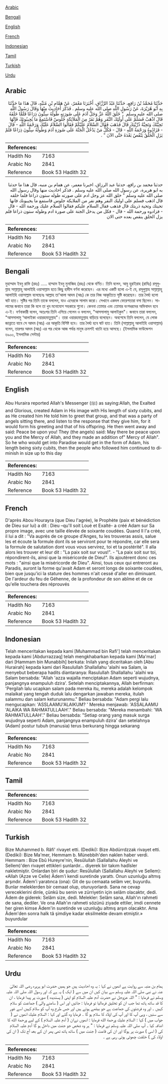 [Arabic](#arabic)

[Bengali](#bengali)

[English](#english)

[French](#french)

[Indonesian](#indonesian)

[Tamil](#tamil)

[Turkish](#turkish)

[Urdu](#urdu)

## Arabic


<div dir="rtl" lang="ar" style={{fontSize:'larger',backgroundColor:'#f8f9fa',padding:20}}>
حَدَّثَنَا مُحَمَّدُ بْنُ رَافِعٍ، حَدَّثَنَا عَبْدُ الرَّزَّاقِ، أَخْبَرَنَا مَعْمَرٌ، عَنْ هَمَّامِ بْنِ مُنَبِّهٍ، قَالَ هَذَا مَا حَدَّثَنَا بِهِ أَبُو هُرَيْرَةَ، عَنْ رَسُولِ اللَّهِ صلى الله عليه وسلم ‏.‏ فَذَكَرَ أَحَادِيثَ مِنْهَا وَقَالَ رَسُولُ اللَّهِ صلى الله عليه وسلم ‏ "‏ خَلَقَ اللَّهُ عَزَّ وَجَلَّ آدَمَ عَلَى صُورَتِهِ طُولُهُ سِتُّونَ ذِرَاعًا فَلَمَّا خَلَقَهُ قَالَ اذْهَبْ فَسَلِّمْ عَلَى أُولَئِكَ النَّفَرِ وَهُمْ نَفَرٌ مِنَ الْمَلاَئِكَةِ جُلُوسٌ فَاسْتَمِعْ مَا يُجِيبُونَكَ فَإِنَّهَا تَحِيَّتُكَ وَتَحِيَّةُ ذُرِّيَّتِكَ قَالَ فَذَهَبَ فَقَالَ السَّلاَمُ عَلَيْكُمْ فَقَالُوا السَّلاَمُ عَلَيْكَ وَرَحْمَةُ اللَّهِ - قَالَ - فَزَادُوهُ وَرَحْمَةُ اللَّهِ - قَالَ - فَكُلُّ مَنْ يَدْخُلُ الْجَنَّةَ عَلَى صُورَةِ آدَمَ وَطُولُهُ سِتُّونَ ذِرَاعًا فَلَمْ يَزَلِ الْخَلْقُ يَنْقُصُ بَعْدَهُ حَتَّى الآنَ ‏"‏ ‏.‏
</div>
<div style={{backgroundColor:'#f8f9fa',padding:20, marginBottom: 10}}><table> <thead> <tr> <th>References:</th> <th></th> </tr> </thead> <tbody><tr><td>Hadith No</td><td>7163</td></tr><tr><td>Arabic No</td><td>2841</td></tr><tr><td>Reference</td><td>Book 53 Hadith 32</td></tr></tbody></table></div>


<div dir="rtl" lang="ar" style={{fontSize:'larger',backgroundColor:'#f8f9fa',padding:20}}>
حدثنا محمد بن رافع، حدثنا عبد الرزاق، اخبرنا معمر، عن همام بن منبه، قال هذا ما حدثنا به ابو هريرة، عن رسول الله صلى الله عليه وسلم . فذكر احاديث منها وقال رسول الله صلى الله عليه وسلم " خلق الله عز وجل ادم على صورته طوله ستون ذراعا فلما خلقه قال اذهب فسلم على اوليك النفر وهم نفر من الملايكة جلوس فاستمع ما يجيبونك فانها تحيتك وتحية ذريتك قال فذهب فقال السلام عليكم فقالوا السلام عليك ورحمة الله - قال - فزادوه ورحمة الله - قال - فكل من يدخل الجنة على صورة ادم وطوله ستون ذراعا فلم يزل الخلق ينقص بعده حتى الان
</div>
<div style={{backgroundColor:'#f8f9fa',padding:20, marginBottom: 10}}><table> <thead> <tr> <th>References:</th> <th></th> </tr> </thead> <tbody><tr><td>Hadith No</td><td>7163</td></tr><tr><td>Arabic No</td><td>2841</td></tr><tr><td>Reference</td><td>Book 53 Hadith 32</td></tr></tbody></table></div>

## Bengali


<div dir="ltr" lang="bn" style={{fontSize:'larger',backgroundColor:'#f8f9fa',padding:20}}>
মুহাম্মাদ ইবনু রাফি (রহঃ) ..... হাম্মাম ইবনু মুনাব্বিহ (রহঃ) থেকে বর্ণিত। তিনি বলেন, আবু হুরাইরাহ (রাযিঃ) রসূলুল্লাহ সাল্লাল্লাহু আলাইহি ওয়াসাল্লাম হতে কিছু হাদীস বর্ণনা করেছেন। এর মধ্যে একটি হলো এ-ই যে, রসূলুল্লাহ সাল্লাল্লাহু আলাইহি ওয়াসাল্লাম বলেছেনঃ আল্লাহ তা’আলা আদম (আঃ) কে তার নিজ আকৃতিতে সৃষ্টি করেছেন। তার দৈর্ঘ্য হলো ষাট হাত। সৃষ্টির পর তিনি তাকে বললেন, যাও এদেরকে সালাম করো। সেখানে একদল ফেরেশতারা বসা ছিলেন। সালামের জবাবে তারা কি বলে তা খুব মনোযোগ সহকারে শুনো। কেননা তোমার এবং তোমার বংশধরদের অভিবাদন হবে এ-ই। বর্ণনাকারী বলেন, অতঃপর তিনি এগিয়ে গেলেন ও বললেন, "আসসালামু আলাইকুম"। জবাবে তারা বললেন, "আসসালামু ‘আলাইকা ওয়ারহমাতুল্লাহ"। তারা ওয়ারহমাতুল্লাহ বাড়িয়ে বলেছেন। অবশেষে তিনি বললেন, যে লোক জান্নাতে যাবে সে আদম (আঃ) এর আকৃতি বিশিষ্ট হবে। তার দৈর্ঘ্য হবে ষাট হাত। তিনি (সাল্লাল্লাহু আলাইহি ওয়াসাল্লাম) বলেন, তারপর আদম (আঃ) এর পর থেকে আজ পর্যন্ত মানুষ ক্রমশই খাটো হয়ে আসছে। (ইসলামিক ফাউন্ডেশন ৬৯০০, ইসলামিক সেন্টার)
</div>
<div style={{backgroundColor:'#f8f9fa',padding:20, marginBottom: 10}}><table> <thead> <tr> <th>References:</th> <th></th> </tr> </thead> <tbody><tr><td>Hadith No</td><td>7163</td></tr><tr><td>Arabic No</td><td>2841</td></tr><tr><td>Reference</td><td>Book 53 Hadith 32</td></tr></tbody></table></div>

## English


<div dir="ltr" lang="en" style={{fontSize:'larger',backgroundColor:'#f8f9fa',padding:20}}>
Abu Huraira reported Allah's Messenger (ﷺ) as saying:Allah, the Exalted and Glorious, created Adam in His image with His length of sixty cubits, and as He created him He told him to greet that group, and that was a party of angels sitting there, and listen to the response that they give him, for it would form his greeting and that of his offspring. He then went away and said: Peace be upon you! They (the angels) said: May there be peace upon you and the Mercy of Allah, and they made an addition of" Mercy of Allah". So he who would get into Paradise would get in the form of Adam, his length being sixty cubits, then the people who followed him continued to diminish in size up to this day
</div>
<div style={{backgroundColor:'#f8f9fa',padding:20, marginBottom: 10}}><table> <thead> <tr> <th>References:</th> <th></th> </tr> </thead> <tbody><tr><td>Hadith No</td><td>7163</td></tr><tr><td>Arabic No</td><td>2841</td></tr><tr><td>Reference</td><td>Book 53 Hadith 32</td></tr></tbody></table></div>

## French


<div dir="ltr" lang="fr" style={{fontSize:'larger',backgroundColor:'#f8f9fa',padding:20}}>
D'après Abou Hourayra (que Dieu l'agrée), le Prophète (paix et bénédiction de Dieu sur lui) a dit : Dieu –qu'Il soit Loué et Exalté- a créé Adam sur Sa propre image, avec une taille élevée de soixante coudées. Quand Il l'a créé, il lui a dit : "Va auprès de ce groupe d'Anges, tu les trouveras assis, salue les et écoute la formule dont ils se serviront pour te répondre, car elle sera la formule de salutation dont vous vous servirez, toi et ta postérité". Il alla alors les trouver et leur dit : "La paix soit sur vous!". - "La paix soit sur toi, répondirent-ils, ainsi que la miséricorde de Dieu!". Ils ajoutèrent donc ces mots : "ainsi que la miséricorde de Dieu". Ainsi, tous ceux qui entreront au Paradis, auront la forme qu'avait Adam et seront longs de soixante coudées, bien que jusqu'ici la stature des hommes n'ait cessé d'aller en diminuant. De l'ardeur du feu de Géhenne, de la profondeur de son abîme et de ce qu'elle touchera des réprouvés
</div>
<div style={{backgroundColor:'#f8f9fa',padding:20, marginBottom: 10}}><table> <thead> <tr> <th>References:</th> <th></th> </tr> </thead> <tbody><tr><td>Hadith No</td><td>7163</td></tr><tr><td>Arabic No</td><td>2841</td></tr><tr><td>Reference</td><td>Book 53 Hadith 32</td></tr></tbody></table></div>

## Indonesian


<div dir="ltr" lang="id" style={{fontSize:'larger',backgroundColor:'#f8f9fa',padding:20}}>
Telah menceritakan kepada kami [Muhammad bin Rafi'] telah menceritakan kepada kami [Abdurrazzaq] telah mengkhabarkan kepada kami [Ma'mar] dari [Hammam bin Munabbih] berkata: Inilah yang diceritakan oleh [Abu Hurairah] kepada kami dari Rasulullah Shallallahu 'alaihi wa Salam, ia menyebut beberapa hadits diantaranya: Rasulullah Shallallahu 'alaihi wa Salam bersabda: "Allah 'azza wajalla menciptakan Adam seperti wujudnya, panjangnya enampuluh dzira'. Setelah menciptakannya, Allah berfirman: 'Pergilah lalu ucapkan salam pada mereka itu, mereka adalah kelompok malaikat yang tengah duduk lalu dengarkan jawaban mereka, itulah salammu dan salam keturunanmu." Beliau bersabda: "Adam pergi lalu mengucapkan: 'ASSLAAMU'ALAIKUM? ' Mereka menjawab: 'ASSALAAMU 'ALAIKA WA RAHMATULLAAH'." Beliau bersabda: "Mereka menambahi: 'WA RAHMATULLAAH'." Beliau bersabda: "Setiap orang yang masuk surga wujudnya seperti Adam, panjangnya enampuluh dzira' dan setelahnya (Adam) postur tubuh (manusia) terus berkurang hingga sekarang
</div>
<div style={{backgroundColor:'#f8f9fa',padding:20, marginBottom: 10}}><table> <thead> <tr> <th>References:</th> <th></th> </tr> </thead> <tbody><tr><td>Hadith No</td><td>7163</td></tr><tr><td>Arabic No</td><td>2841</td></tr><tr><td>Reference</td><td>Book 53 Hadith 32</td></tr></tbody></table></div>

## Tamil


<div dir="ltr" lang="ta" style={{fontSize:'larger',backgroundColor:'#f8f9fa',padding:20}}>

</div>
<div style={{backgroundColor:'#f8f9fa',padding:20, marginBottom: 10}}><table> <thead> <tr> <th>References:</th> <th></th> </tr> </thead> <tbody><tr><td>Hadith No</td><td>7163</td></tr><tr><td>Arabic No</td><td>2841</td></tr><tr><td>Reference</td><td>Book 53 Hadith 32</td></tr></tbody></table></div>

## Turkish


<div dir="ltr" lang="tr" style={{fontSize:'larger',backgroundColor:'#f8f9fa',padding:20}}>
Bize Muhammed b. Râfi' rivayet etti. (Dediki): Bize Abdürrdzzak rivayet etti. (Dediki): Bize Ma'mer, Hemmam b. Münebbih'den naklen haber verdi. Hemmam : Bize Ebû Hureyre'nin, Resûlullah (Sallallahu Aleyhi ve Sellem)'den rivayet ettikleri şunlardır... diyerek bir takım hadîsler nakletmiştir. Onlardan biri de şudur: Resûlullah (Sallallahu Aleyhi ve Sellem): «Allah (Azze ve Celle) Âdem'i kendi suretinde yarattı. Onun uzunluğu altmış arşındır. Âdem'i yaratınca (ona): Git de şu cemaata selâm ver, buyurdu. Bunlar meleklerden bir cemaat olup, oturuyorlardı. Sana ne cevap vereceklerini dinle, çünkü bu senin ve zürriyetin için selâm olacaktır, dedi. Âdem de giderek: Selâm size, dedi. Melekler: Selâm sana, Allah'ın rahmeti de sana, dediler. Ve ona Allah'ın rahmeti sözünü ziyade ettiler, imdi cennete her giren kimse Âdem'in suretinde ve uzunluğu altmış arşın olacaktır. Ama Âdem'den sonra halk tâ şimdiye kadar eksilmekte devam etmiştir.» buyurdular
</div>
<div style={{backgroundColor:'#f8f9fa',padding:20, marginBottom: 10}}><table> <thead> <tr> <th>References:</th> <th></th> </tr> </thead> <tbody><tr><td>Hadith No</td><td>7163</td></tr><tr><td>Arabic No</td><td>2841</td></tr><tr><td>Reference</td><td>Book 53 Hadith 32</td></tr></tbody></table></div>

## Urdu


<div dir="rtl" lang="ur" style={{fontSize:'larger',backgroundColor:'#f8f9fa',padding:20}}>
ہمام بن منبہ سے روایت ہے انھوں نے کہا : یہ وہ احادیث ہیں جو ہمیں حضرت ابو ہریرہ رضی اللہ تعالیٰ عنہ نے نبی صلی اللہ علیہ وسلم سے بیان کیں ان میں سے ( ایک ) یہ ہے کہ اور رسول اللہ صلی اللہ علیہ وسلم نے فرمایا : " اللہ عزوجل نے حضرت آدم علیہ السلام کو اپنی ( پسندیدہ ) صورت پر پیدا فرمایا ، ان کا قد ساٹھ ہاتھ تھا جب ان کو تخلیق فرمالیا تو فرمایا : جائیں اور اس ( سامنے والی ) جماعت کو سلام کہیں ۔ اور وہ فرشتوں کی جماعت ہے جو بیٹھے ہوئے ہیں اور جس طرح وہ آپ کو سلام کہیں اسے غور سے سنیں ، وہی آپ کا اور آپ کی اولاد کا سلام ہو گا ۔ فرمایا وہ گئے اور کہا : السلام عليك انھوں نے ( جواب میں ) کہا : السلام عليك ورحمة الله فرمایا : انھوں نےان ( آدم علیہ السلام ) کے لیے ورحمة الله کا اضافہ کیا ۔ آپ صلی اللہ علیہ وسلم نے فرمایا : " ہر وہ شخص جو جنت میں داخل ہو گا آدم علیہ السلام کی ( اسی ) صورت پر ہوگا اور ان کی قامت ( جنت میں ) ساٹھ ہاتھ تھی پھر ان کے بعد آج تک ( ان کی اولاد کی ) خلقت چھوٹی ہوتی رہی ہے ۔
</div>
<div style={{backgroundColor:'#f8f9fa',padding:20, marginBottom: 10}}><table> <thead> <tr> <th>References:</th> <th></th> </tr> </thead> <tbody><tr><td>Hadith No</td><td>7163</td></tr><tr><td>Arabic No</td><td>2841</td></tr><tr><td>Reference</td><td>Book 53 Hadith 32</td></tr></tbody></table></div>
